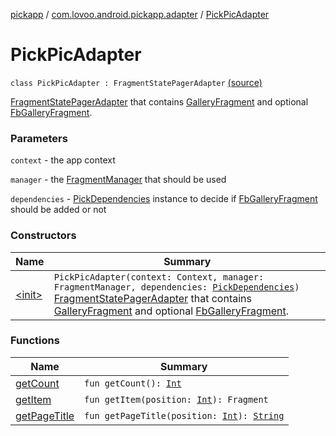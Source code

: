 [pickapp](../../index.md) / [com.lovoo.android.pickapp.adapter](../index.md) / [PickPicAdapter](./index.md)

# PickPicAdapter

`class PickPicAdapter : FragmentStatePagerAdapter` [(source)](https://github.com/lovoo/android-pickpic/blob/master/pickapp/src/main/kotlin/com/lovoo/android/pickapp/adapter/PickPicAdapter.kt#L19)

[FragmentStatePagerAdapter](#) that contains [GalleryFragment](#) and optional [FbGalleryFragment](#).

### Parameters

`context` - the app context

`manager` - the [FragmentManager](#) that should be used

`dependencies` - [PickDependencies](../../com.lovoo.android.pickapp.factory/-pick-dependencies/index.md) instance to decide if [FbGalleryFragment](#) should be added or not

### Constructors

| Name | Summary |
|---|---|
| [&lt;init&gt;](-init-.md) | `PickPicAdapter(context: Context, manager: FragmentManager, dependencies: `[`PickDependencies`](../../com.lovoo.android.pickapp.factory/-pick-dependencies/index.md)`)`<br>[FragmentStatePagerAdapter](#) that contains [GalleryFragment](#) and optional [FbGalleryFragment](#). |

### Functions

| Name | Summary |
|---|---|
| [getCount](get-count.md) | `fun getCount(): `[`Int`](https://kotlinlang.org/api/latest/jvm/stdlib/kotlin/-int/index.html) |
| [getItem](get-item.md) | `fun getItem(position: `[`Int`](https://kotlinlang.org/api/latest/jvm/stdlib/kotlin/-int/index.html)`): Fragment` |
| [getPageTitle](get-page-title.md) | `fun getPageTitle(position: `[`Int`](https://kotlinlang.org/api/latest/jvm/stdlib/kotlin/-int/index.html)`): `[`String`](https://kotlinlang.org/api/latest/jvm/stdlib/kotlin/-string/index.html) |
